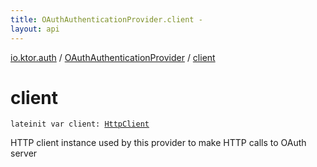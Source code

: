 ```yaml
---
title: OAuthAuthenticationProvider.client - 
layout: api
---
```


<div class='api-docs-breadcrumbs'><a href="../index.html">io.ktor.auth</a> / <a href="index.html">OAuthAuthenticationProvider</a> / <a href="./client.html">client</a></div>

# client

<div class="signature"><code><span class="keyword">lateinit</span> <span class="keyword">var </span><span class="identifier">client</span><span class="symbol">: </span><a href="../../io.ktor.client/-http-client/index.html"><span class="identifier">HttpClient</span></a></code></div>

HTTP client instance used by this provider to make HTTP calls to OAuth server

